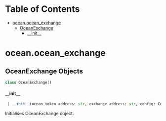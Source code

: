 # Table of Contents

* [ocean.ocean\_exchange](#ocean.ocean_exchange)
  * [OceanExchange](#ocean.ocean_exchange.OceanExchange)
    * [\_\_init\_\_](#ocean.ocean_exchange.OceanExchange.__init__)

<a name="ocean.ocean_exchange"></a>
# ocean.ocean\_exchange

<a name="ocean.ocean_exchange.OceanExchange"></a>
## OceanExchange Objects

```python
class OceanExchange()
```

<a name="ocean.ocean_exchange.OceanExchange.__init__"></a>
#### \_\_init\_\_

```python
 | __init__(ocean_token_address: str, exchange_address: str, config: Config)
```

Initialises OceanExchange object.


